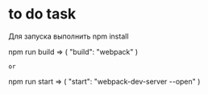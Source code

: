 # to do task

Для запуска выполнить npm install

  npm run build => ( "build": "webpack" )
  
    or
    
  npm run start => ( "start": "webpack-dev-server --open" )
